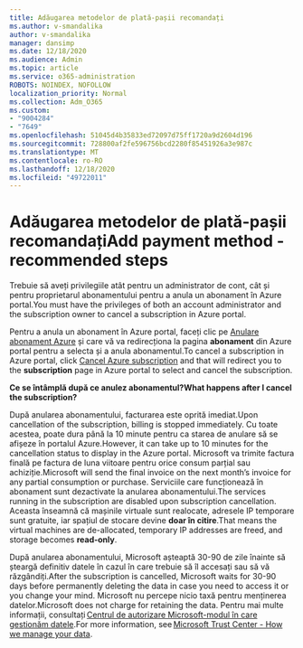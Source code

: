 ```yaml
---
title: Adăugarea metodelor de plată-pașii recomandați
ms.author: v-smandalika
author: v-smandalika
manager: dansimp
ms.date: 12/18/2020
ms.audience: Admin
ms.topic: article
ms.service: o365-administration
ROBOTS: NOINDEX, NOFOLLOW
localization_priority: Normal
ms.collection: Adm_O365
ms.custom:
- "9004284"
- "7649"
ms.openlocfilehash: 51045d4b35833ed72097d75ff1720a9d2604d196
ms.sourcegitcommit: 728800af2fe596756bcd2280f85451926a3e987c
ms.translationtype: MT
ms.contentlocale: ro-RO
ms.lasthandoff: 12/18/2020
ms.locfileid: "49722011"
---
```

# <a name="add-payment-method---recommended-steps"></a><span data-ttu-id="e0153-102">Adăugarea metodelor de plată-pașii recomandați</span><span class="sxs-lookup"><span data-stu-id="e0153-102">Add payment method - recommended steps</span></span>

<span data-ttu-id="e0153-103">Trebuie să aveți privilegiile atât pentru un administrator de cont, cât și pentru proprietarul abonamentului pentru a anula un abonament în Azure portal.</span><span class="sxs-lookup"><span data-stu-id="e0153-103">You must have the privileges of both an account administrator and the subscription owner to cancel a subscription in Azure portal.</span></span> 

<span data-ttu-id="e0153-104">Pentru a anula un abonament în Azure portal, faceți clic pe [Anulare abonament Azure](https://ms.portal.azure.com/#blade/Microsoft_Azure_Billing/SubscriptionsBlade) și care vă va redirecționa la pagina **abonament** din Azure portal pentru a selecta și a anula abonamentul.</span><span class="sxs-lookup"><span data-stu-id="e0153-104">To cancel a subscription in Azure portal, click [Cancel Azure subscription](https://ms.portal.azure.com/#blade/Microsoft_Azure_Billing/SubscriptionsBlade) and that will redirect you to the **subscription** page in Azure portal to select and cancel the subscription.</span></span> 

<span data-ttu-id="e0153-105">**Ce se întâmplă după ce anulez abonamentul?**</span><span class="sxs-lookup"><span data-stu-id="e0153-105">**What happens after I cancel the subscription?**</span></span> 

<span data-ttu-id="e0153-106">După anularea abonamentului, facturarea este oprită imediat.</span><span class="sxs-lookup"><span data-stu-id="e0153-106">Upon cancellation of the subscription, billing is stopped immediately.</span></span> <span data-ttu-id="e0153-107">Cu toate acestea, poate dura până la 10 minute pentru ca starea de anulare să se afișeze în portalul Azure.</span><span class="sxs-lookup"><span data-stu-id="e0153-107">However, it can take up to 10 minutes for the cancellation status to display in the Azure portal.</span></span> <span data-ttu-id="e0153-108">Microsoft va trimite factura finală pe factura de luna viitoare pentru orice consum parțial sau achiziție.</span><span class="sxs-lookup"><span data-stu-id="e0153-108">Microsoft will send the final invoice on the next month’s invoice for any partial consumption or purchase.</span></span> <span data-ttu-id="e0153-109">Serviciile care funcționează în abonament sunt dezactivate la anularea abonamentului.</span><span class="sxs-lookup"><span data-stu-id="e0153-109">The services running in the subscription are disabled upon subscription cancellation.</span></span> <span data-ttu-id="e0153-110">Aceasta înseamnă că mașinile virtuale sunt realocate, adresele IP temporare sunt gratuite, iar spațiul de stocare devine **doar în citire**.</span><span class="sxs-lookup"><span data-stu-id="e0153-110">That means the virtual machines are de-allocated, temporary IP addresses are freed, and storage becomes **read-only**.</span></span> 

<span data-ttu-id="e0153-111">După anularea abonamentului, Microsoft așteaptă 30-90 de zile înainte să șteargă definitiv datele în cazul în care trebuie să îl accesați sau să vă răzgândiți.</span><span class="sxs-lookup"><span data-stu-id="e0153-111">After the subscription is cancelled, Microsoft waits for 30-90 days before permanently deleting the data in case you need to access it or you change your mind.</span></span> <span data-ttu-id="e0153-112">Microsoft nu percepe nicio taxă pentru menținerea datelor.</span><span class="sxs-lookup"><span data-stu-id="e0153-112">Microsoft does not charge for retaining the data.</span></span> <span data-ttu-id="e0153-113">Pentru mai multe informații, consultați [Centrul de autorizare Microsoft-modul în care gestionăm datele](https://www.microsoft.com/trust-center/privacy/data-management#leave).</span><span class="sxs-lookup"><span data-stu-id="e0153-113">For more information, see [Microsoft Trust Center - How we manage your data](https://www.microsoft.com/trust-center/privacy/data-management#leave).</span></span>



